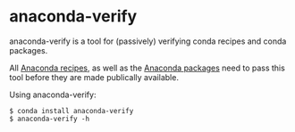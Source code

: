 anaconda-verify
===============

anaconda-verify is a tool for (passively) verifying conda recipes and
conda packages.

All <a href="https://github.com/ContinuumIO/anaconda-recipes">
Anaconda recipes</a>, as well as
the <a href="http://repo.continuum.io/pkgs/free/">Anaconda packages</a>
need to pass this tool before they are made publically available.

Using anaconda-verify:

    $ conda install anaconda-verify
    $ anaconda-verify -h
